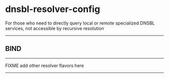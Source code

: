 dnsbl-resolver-config
=====================

For those who need to directly query local or remote specialized DNSBL services, not accessible by recursive resolution

***

BIND
---


***
FIXME add other resolver flavors here
***